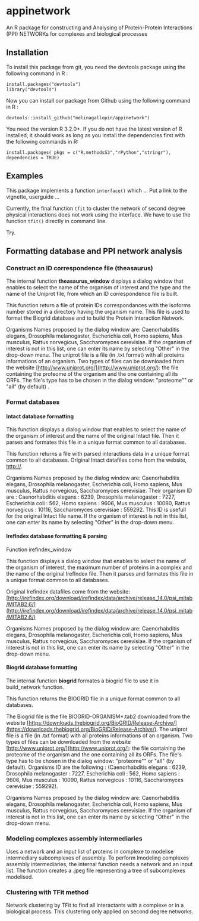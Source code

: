 # appinetwork
An R package for constructing and Analysing of Protein-Protein Interactions (PPI) NETWORKs for complexes and biological processes


## Installation

To install this package from git, you need the devtools package using the following command in R :

    install.packages("devtools")
    library("devtools")
    
Now you can install our package from Github using the following command in R :

    devtools::install_github("melinagallopin/appinetwork")

You need the version R 3.2.0+. If you do not have the latest version of R installed, it should work as long as you install the dependencies first with
the following commands in R:

    install.packages( pkgs = c("R.methodsS3","rPython","stringr"), dependencies = TRUE)

## Examples

This package implements a function `interface()` which ...  Put a link to the vignette, userguide ...

Currently, the final function `tfit` to cluster the network of second degree physical interactions does not work using the interface. We have to use the function  `tfit()` directly in command line. 

Try.

## Formatting database and PPI network analysis 

### Construct an ID correspondence file (theasaurus)

The internal function __theasaurus_window__ displays a dialog window that enables to select the name of the organism of interest and the type and the name of the Uniprot file, from which an ID correspondence file is built.

This function return a file of protein IDs correspondances with the isoforms number stored in a directory having the organism name. This file is used to format the Biogrid database and to build the Protein Interaction Network.

Organisms Names proposed by the dialog window are: Caenorhabditis elegans, Drosophila melanogaster, Escherichia coli, Homo sapiens, Mus musculus, Rattus norvegicus, Saccharomyces cerevisiae. If the organism of interest is not in this list, one can enter its name by selecting "Other" in the drop-down menu.
The uniprot file is a file (in .txt format) with all proteins informations of an organism. Two types of files can be downloaded from the website  [http://www.uniprot.org/](http://www.uniprot.org/): the file containing the proteome of the organism and the one containing all its ORFs. The file's type has to be chosen in the dialog window: "proteome"" or "all" (by default) .

### Format databases

#### Intact database formatting

This function displays a dialog window that enables to select the name of the organism of interest and the name of the original Intact file. Then it parses and formates this file in a unique format common to all databases. 

This function returns a file with parsed interactions data in a unique format common to all databases. Original Intact datafiles come from the website, [http://]().

Organisms Names proposed by the dialog window are: Caenorhabditis elegans, Drosophila melanogaster, Escherichia coli, Homo sapiens, Mus musculus, Rattus norvegicus, Saccharomyces cerevisiae. Their organism ID are : Caenorhabditis elegans : 6239, Drosophila melanogaster : 7227, Escherichia coli : 562, Homo sapiens : 9606, Mus musculus : 10090, Rattus norvegicus : 10116, Saccharomyces cerevisiae : 559292. This ID is usefull for the original Intact file name. If the organism of interest is not in this list, one can enter its name by selecting "Other" in the drop-down menu.

#### IrefIndex database formatting & parsing

Function irefindex_window

This function displays a dialog window that enables to select the name of the organism of interest, the maximum number of proteins in a complex and the name of the original IrefIndex file. Then it parses and formates this file in a unique format common to all databases. 


Original Irefindex datafiles come from the website: [http://irefindex.org/download/irefindex/data/archive/release_14.0/psi_mitab/MITAB2.6/](http://irefindex.org/download/irefindex/data/archive/release_14.0/psi_mitab/MITAB2.6/)

Organisms Names proposed by the dialog window are: Caenorhabditis elegans, Drosophila melanogaster, Escherichia coli, Homo sapiens, Mus musculus, Rattus norvegicus, Saccharomyces cerevisiae. If the organism of interest is not in this list, one can enter its name by selecting "Other" in the drop-down menu.

#### Biogrid database formatting

The internal function __biogrid__ formates a biogrid file to use it in build_network function.

This function returns the BIOGRID file in a unique format common to all databases. 

The Biogrid file is the file BIOGRID-ORGANISM*.tab2 downloaded from the website [https://downloads.thebiogrid.org/BioGRID/Release-Archive/](https://downloads.thebiogrid.org/BioGRID/Release-Archive/).
The uniprot file is a file (in .txt format) with all proteins informations of an organism. Two types of files can be downloaded from the website [http://www.uniprot.org/](http://www.uniprot.org/): the file containing the proteome of the organism and the one containing all its ORFs. The file's type has to be chosen in the dialog window: "proteome"" or "all" (by default). Organisms ID are the following : (Caenorhabditis elegans : 6239, Drosophila melanogaster : 7227, Escherichia coli : 562, Homo sapiens : 9606, Mus musculus : 10090, Rattus norvegicus : 10116, Saccharomyces cerevisiae : 559292).

Organisms Names proposed by the dialog window are: Caenorhabditis elegans, Drosophila melanogaster, Escherichia coli, Homo sapiens, Mus musculus, Rattus norvegicus, Saccharomyces cerevisiae. If the organism of interest is not in this list, one can enter its name by selecting "Other" in the drop-down menu.


### Modeling complexes assembly intermediaries

Uses a network and an input list of proteins in complexe to modelise intermediary subcomplexes of assembly.
To perform lmodeling complexes assembly intermediaries, the internal function needs a network and an input list. The function creates a .jpeg file representing a tree of subcomplexes modelised.

### Clustering with TFit method

Network clustering by TFit to find all interactants with a complexe or in a biological process. This clustering only applied on second degree networks.
